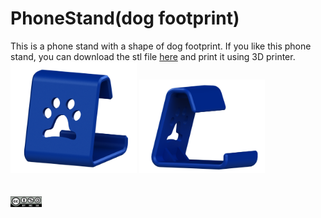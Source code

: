 # PhoneStand(dog footprint)
This is a phone stand with a shape of dog footprint. If you like this phone stand, you can download the stl file [here](https://github.com/jwchang418/PhoneStand-dog-footprint-/blob/main/PhoneStand.STL) and print it using 3D printer.
<br />
<img src="https://github.com/jwchang418/PhoneStand-dog-footprint-/blob/main/Rendering_1.png" width="40%"/>
<img src="https://github.com/jwchang418/PhoneStand-dog-footprint-/blob/main/Rendering_2.png" width="40%"/>
<br />
<br />
<br />
<img src="https://github.com/jwchang418/PhoneStand-dog-footprint-/blob/main/by-nc-sa.png" width="10%" />

